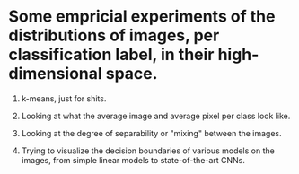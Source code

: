 # Some empricial experiments of the distributions of images, per classification label, in their high-dimensional space.

1. k-means, just for shits.

2. Looking at what the average image and average pixel per class look like.

3. Looking at the degree of separability or "mixing" between the images.

4. Trying to visualize the decision boundaries of various models on the images, from simple linear models to state-of-the-art CNNs.

